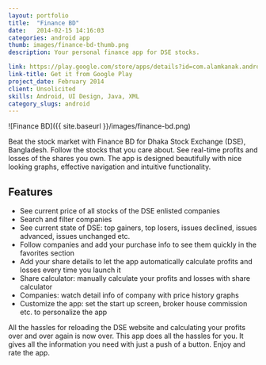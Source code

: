 ```yaml
---
layout: portfolio
title:  "Finance BD"
date:   2014-02-15 14:16:03
categories: android app
thumb: images/finance-bd-thumb.png
description: Your personal finance app for DSE stocks.

link: https://play.google.com/store/apps/details?id=com.alamkanak.android.financebd
link-title: Get it from Google Play
project_date: February 2014
client: Unsolicited
skills: Android, UI Design, Java, XML
category_slugs: android
---
```


![Finance BD]({{ site.baseurl }}/images/finance-bd.png)

Beat the stock market with Finance BD for Dhaka Stock Exchange (DSE), Bangladesh. Follow the stocks that you care about. See real-time profits and losses of the shares you own. The app is designed beautifully with nice looking graphs, effective navigation and intuitive functionality.

Features
---
* See current price of all stocks of the DSE enlisted companies
* Search and filter companies
* See current state of DSE: top gainers, top losers, issues declined, issues advanced, issues unchanged etc.
* Follow companies and add your purchase info to see them quickly in the favorites section
* Add your share details to let the app automatically calculate profits and losses every time you launch it
* Share calculator: manually calculate your profits and losses with share calculator
* Companies: watch detail info of company with price history graphs
* Customize the app: set the start up screen, broker house commission etc. to personalize the app

All the hassles for reloading the DSE website and calculating your profits over and over again is now over. This app does all the hassles for you. It gives all the information you need with just a push of a button. Enjoy and rate the app.

